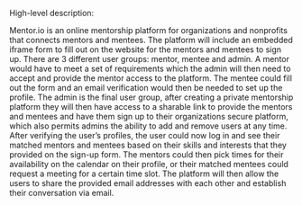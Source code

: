 High-level description:

Mentor.io is an online mentorship platform for organizations and nonprofits that connects mentors and mentees. The platform will include an embedded iframe form 
to fill out on the website for the mentors and mentees to sign up. There are 3 different user groups: mentor, mentee and admin. A mentor would have to meet a set 
of requirements which the admin will then need to accept and provide the mentor access to the platform. The mentee could fill out the form and an email verification
would then be needed to set up the profile. The admin is the final user group, after creating a private mentorship platform they will then have access to a sharable
link to provide the mentors and mentees and have them sign up to their organizations secure platform, which also permits admins the ability to add and remove users
at any time. After verifying the user’s profiles, the user could now log in and see their matched mentors and mentees based on their skills and interests that they 
provided on the sign-up form. The mentors could then pick times for their availability on the calendar on their profile, or their matched mentees could request a 
meeting for a certain time slot. The platform will then allow the users to share the provided email addresses with each other and establish their conversation via
email.
